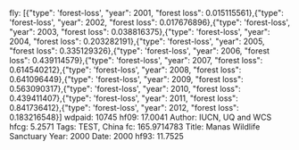 fly: [{"type": 'forest-loss', "year": 2001, "forest loss": 0.015115561},{"type": 'forest-loss', "year": 2002, "forest loss": 0.017676896},{"type": 'forest-loss', "year": 2003, "forest loss": 0.038816375},{"type": 'forest-loss', "year": 2004, "forest loss": 0.203282191},{"type": 'forest-loss', "year": 2005, "forest loss": 0.335129326},{"type": 'forest-loss', "year": 2006, "forest loss": 0.439114579},{"type": 'forest-loss', "year": 2007, "forest loss": 0.614540212},{"type": 'forest-loss', "year": 2008, "forest loss": 0.641096449},{"type": 'forest-loss', "year": 2009, "forest loss": 0.563090317},{"type": 'forest-loss', "year": 2010, "forest loss": 0.439411407},{"type": 'forest-loss', "year": 2011, "forest loss": 0.841736412},{"type": 'forest-loss', "year": 2012, "forest loss": 0.183216548}]
wdpaid: 10745
hf09: 17.0041
Author: IUCN, UQ and WCS
hfcg: 5.2571
Tags: TEST, China
fc: 165.9714783
Title: Manas Wildlife Sanctuary
Year: 2000
Date: 2000
hf93: 11.7525
